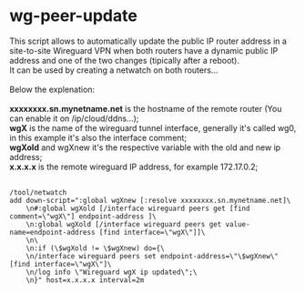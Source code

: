 # wg-peer-update

This script allows to automatically update the public IP router address in a site-to-site Wireguard VPN when both routers have a dynamic public IP address and one of the two changes (tipically after a reboot).<br/>
It can be used by creating a netwatch on both routers...<br/>
<br/>
Below the explenation:<br/>
<br/>
<b>xxxxxxxx.sn.mynetname.net</b> is the hostname of the remote router (You can enable it on /ip/cloud/ddns...);<br/>
<b>wgX</b> is the name of the wireguard tunnel interface, generally it's called wg0, in this example it's also the interface comment;<br/>
<b>wgXold</b> and wgXnew it's the respective variable with the old and new ip address;<br/>
<b>x.x.x.x</b> is the remote wireguard IP address, for example 172.17.0.2;<br/>

<pre>
  <code>
/tool/netwatch
add down-script=":global wgXnew [:resolve xxxxxxxx.sn.mynetname.net]\
    \n#:global wgXold [/interface wireguard peers get [find comment=\"wgX\"] endpoint-address ]\
    \n:global wgXold [/interface wireguard peers get value-name=endpoint-address [find interface=\"wgX\"]]\
    \n\
    \n:if (\$wgXold != \$wgXnew) do={\
    \n/interface wireguard peers set endpoint-address=\"\$wgXnew\" [find interface=\"wgX\"]\
    \n/log info \"Wireguard wgX ip updated\";\
    \n}" host=x.x.x.x interval=2m
  </code>
</pre>
